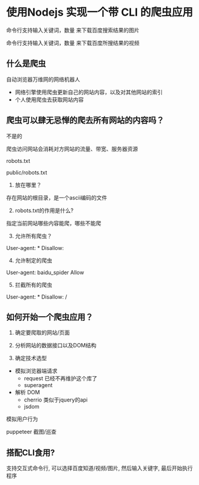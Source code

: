 # 使用Nodejs 实现一个带 CLI 的爬虫应用

命令行支持输入关键词，数量 来下载百度搜索结果的图片

命令行支持输入关键词，数量 来下载百度所搜结果的视频

## 什么是爬虫

自动浏览器万维网的网络机器人

* 网络引擎使用爬虫更新自己的网站内容，以及对其他网站的索引
* 个人使用爬虫去获取网站内容

## 爬虫可以肆无忌惮的爬去所有网站的内容吗？

不是的

爬虫访问网站会消耗对方网站的流量、带宽、服务器资源

robots.txt

public/robots.txt

1. 放在哪里？

存在网站的根目录，是一个ascii编码的文件

2. robots.txt的作用是什么?

指定当前网站哪些内容能爬，哪些不能爬

3. 允许所有爬虫？

User-agent: *
Disallow:

4. 允许制定的爬虫

User-agent: baidu_spider
Allow

5. 拦截所有的爬虫

User-agent: * 
Disallow: /

## 如何开始一个爬虫应用？

1. 确定要爬取的网站/页面

2. 分析网站的数据接口以及DOM结构

3. 确定技术选型

  * 模拟浏览器端请求
    * request 已经不再维护这个库了
    * superagent  
  * 解析 DOM
    * cherrio 类似于jquery的api
    * jsdom

模拟用户行为

puppeteer 截图/巡查

## 搭配CLI食用?

支持交互式命令行, 可以选择百度知道/视频/图片, 然后输入关键字, 最后开始执行程序
